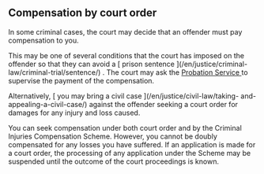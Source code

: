 ##  Compensation by court order

In some criminal cases, the court may decide that an offender must pay
compensation to you.

This may be one of several conditions that the court has imposed on the
offender so that they can avoid a [ prison sentence ](/en/justice/criminal-
law/criminal-trial/sentence/) . The court may ask the [ Probation Service
](/en/justice/probation-and-welfare-services/probation-service/) to supervise
the payment of the compensation.

Alternatively, [ you may bring a civil case ](/en/justice/civil-law/taking-
and-appealing-a-civil-case/) against the offender seeking a court order for
damages for any injury and loss caused.

You can seek compensation under both court order and by the Criminal Injuries
Compensation Scheme. However, you cannot be doubly compensated for any losses
you have suffered. If an application is made for a court order, the processing
of any application under the Scheme may be suspended until the outcome of the
court proceedings is known.
